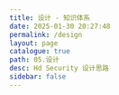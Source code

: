 ```yaml
---
title: 设计 - 知识体系
date: 2025-01-30 20:27:48
permalink: /design
layout: page
catalogue: true
path: 05.设计
desc: Hd Security 设计思路
sidebar: false
---
```

